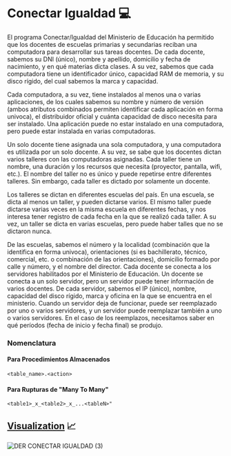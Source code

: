 # Conectar Igualdad 💻
El programa Conectar/Igualdad del Ministerio de Educación ha permitido que los docentes de escuelas primarias y secundarias reciban una computadora para desarrollar sus tareas docentes. De cada docente, sabemos su DNI (único), nombre y apellido, domicilio y fecha de nacimiento, y en qué materias dicta clases. A su vez, sabemos que cada computadora tiene un identificador único, capacidad RAM de memoria, y su disco rígido, del cual sabemos la marca y capacidad.

Cada computadora, a su vez, tiene instalados al menos una o varias aplicaciones, de los cuales sabemos su nombre y número de versión (ambos atributos combinados permiten identificar cada aplicación en forma univoca), el distribuidor oficial y cuánta capacidad de disco necesita para ser instalado. Una aplicación puede no estar instalado en una computadora, pero puede estar instalada en varias computadoras.

Un solo docente tiene asignada una sola computadora, y una computadora es utilizada por un solo docente. A su vez, se sabe que los docentes dictan varios talleres con las computadoras asignadas. Cada taller tiene un nombre, una duración y los recursos que necesita (proyector, pantalla, wifi, etc.). El nombre del taller no es único y puede repetirse entre diferentes talleres. Sin embargo, cada taller es dictado por solamente un docente.

Los talleres se dictan en diferentes escuelas del país. En una escuela, se dicta al menos un taller, y pueden dictarse varios. El mismo taller puede dictarse varias veces en la misma escuela en diferentes fechas, y nos interesa tener registro de cada fecha en la que se realizó cada taller. A su vez, un taller se dicta en varias escuelas, pero puede haber talles que no se dictaron nunca.

De las escuelas, sabemos el número y la localidad (combinación que la identifica en forma univoca), orientaciones (si es bachillerato, técnico, comercial, etc. o combinación de las orientaciones), domicilio formado por calle y número, y el nombre del director. Cada docente se conecta a los servidores habilitados por el Ministerio de Educación. Un docente se conecta a un solo servidor, pero un servidor puede tener información de varios docentes. De cada servidor, sabemos el IP (único), nombre, capacidad del disco rígido, marca y oficina en la que se encuentra en el ministerio. Cuando un servidor deja de funcionar, puede ser reemplazado por uno o varios servidores, y un servidor puede reemplazar también a uno o varios servidores. En el caso de los reemplazos, necesitamos saber en qué períodos (fecha de inicio y fecha final) se produjo.

### Nomenclatura
#### Para Procedimientos Almacenados
```
<table_name>.<action>
```

#### Para Rupturas de "Many To Many"
```
<table1>_x_<table2>_x_...<tableN>"
```


## [Visualization](visualization) 📈

![DER CONECTAR IGUALDAD (3)](https://github.com/AlejandroMorgante/ConectarIgualdad/assets/30799094/a85ade35-870c-4915-adf4-517efdc46877)





